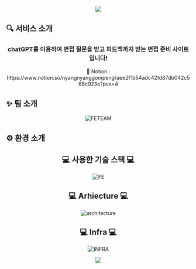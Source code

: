 <div align="center">
<img src="https://capsule-render.vercel.app/api?type=waving&color=auto&height=200&section=header&text=인터뷰연구소🔎&fontSize=40&animation=fadeIn&fontAlignY=28&fontAlign=50&desc=ChatGPT와%20함께하는%20면접%20준비%20사이트&descAlignY=50&descAlign=50" />
</div>

<h2>🔍 서비스 소개 </h2>
<div align="center">

<h3>chatGPT를 이용하여 면접 질문을 받고 피드백까지 받는 면접 준비 사이트입니다! <br /> </h3>
<p> 🔗 Notion : https://www.notion.so/nyangnyanggompeng/aee2f1b54adc42fd87db042c568c923e?pvs=4 </p>

</div>

<h2>✨ 팀 소개</h2>
<div align="center">
  
![FETEAM](https://github.com/nyangnyanggompeng/back-end/assets/121041665/faf88005-490c-4fb6-a545-0cdc237cb782)

</div>

<h2>⚙ 환경 소개 </h2>
<div align="center">

<h2>💻 사용한 기술 스택 💻</h2>

![FE](https://github.com/nyangnyanggompeng/back-end/assets/121041665/090f2b4d-b9cd-48f6-bb07-5fea333d5d06)


<h2>💻 Arhiecture 💻</h2>

![architecture](https://github.com/nyangnyanggompeng/back-end/assets/121041665/7d3015a1-971d-4980-a827-df8c3a062a3f)


<h2>💻 Infra 💻</h2>

![INFRA](https://github.com/nyangnyanggompeng/back-end/assets/121041665/49f21e2a-fc87-47fb-8ef7-834885942426)


</div>
<div align="center">
<img src="https://capsule-render.vercel.app/api?type=waving&color=auto&height=200&section=footer" />
</div>
